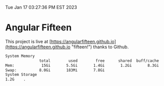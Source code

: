 Tue Jan 17 03:27:36 PM EST 2023

# Angular Fifteen


This project is live at [https://angularfifteen.github.io](https://angularfifteen.github.io "fifteen!") thanks to Github.

```bash
System Memory
               total        used        free      shared  buff/cache   available
Mem:            15Gi       5.5Gi       1.4Gi       1.2Gi       8.3Gi       8.2Gi
Swap:          8.0Gi       183Mi       7.8Gi
System Storage
1.2G	.
```
```bash
